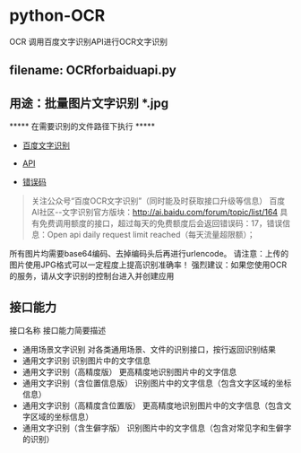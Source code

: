 # python-OCR
OCR 调用百度文字识别API进行OCR文字识别
## filename: OCRforbaiduapi.py
## 用途：批量图片文字识别 *.jpg
***** 在需要识别的文件路径下执行 *****
 
- [百度文字识别](http://ai.baidu.com/tech/ocr)

- [API](https://console.bce.baidu.com/ai/?fromai=1#/ai/ocr/app/detail~appId=734442)

- [错误码](http://ai.baidu.com/docs#/OCR-Python-SDK/78293940)

> 关注公众号“百度OCR文字识别”（同时能及时获取接口升级等信息）
> 百度AI社区--文字识别官方版块：http://ai.baidu.com/forum/topic/list/164
> 具有免费调用额度的接口，超过每天的免费额度后会返回错误码：17，错误信息：Open api daily request limit reached（每天流量超限额）；

所有图片均需要base64编码、去掉编码头后再进行urlencode。
请注意：上传的图片使用JPG格式可以一定程度上提高识别准确率！
强烈建议：如果您使用OCR的服务，请从文字识别的控制台进入并创建应用
## 接口能力
接口名称	接口能力简要描述
- 通用场景文字识别	对各类通用场景、文件的识别接口，按行返回识别结果
- 通用文字识别	识别图片中的文字信息
- 通用文字识别（高精度版）	更高精度地识别图片中的文字信息
- 通用文字识别（含位置信息版）	识别图片中的文字信息（包含文字区域的坐标信息）
- 通用文字识别（高精度含位置版）	更高精度地识别图片中的文字信息（包含文字区域的坐标信息）
- 通用文字识别（含生僻字版）	识别图片中的文字信息（包含对常见字和生僻字的识别）
